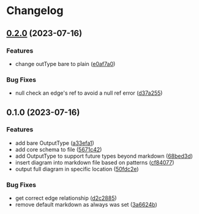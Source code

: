 # Changelog

## [0.2.0](https://github.com/troypoulter/entmaid/compare/v0.1.0...v0.2.0) (2023-07-16)


### Features

* change outType bare to plain ([e0af7a0](https://github.com/troypoulter/entmaid/commit/e0af7a08e4826ad3dc257f843f7ea6a941722841))


### Bug Fixes

* null check an edge's ref to avoid a null ref error ([d37a255](https://github.com/troypoulter/entmaid/commit/d37a2558cb716ca418bf5f29eaf4e0eee9bd8e49))

## 0.1.0 (2023-07-16)


### Features

* add bare OutputType ([a33efa1](https://github.com/troypoulter/entmaid/commit/a33efa1f3f6eaabcd93b70751548a05feacb9f1f))
* add core schema to file ([5671c42](https://github.com/troypoulter/entmaid/commit/5671c42d4397a54046ae8976ffdcf3b51b39fa1f))
* add OutputType to support future types beyond markdown ([68bed3d](https://github.com/troypoulter/entmaid/commit/68bed3ddc89a0309635601610a10a333b2d1b7de))
* insert diagram into markdown file based on patterns ([cf84077](https://github.com/troypoulter/entmaid/commit/cf84077646edb2f9ba0773c5bc5362486ceccd48))
* output full diagram in specific location ([50fdc2e](https://github.com/troypoulter/entmaid/commit/50fdc2ea2d6c6ca469803d11455edfb6573aea91))


### Bug Fixes

* get correct edge relationship ([d2c2885](https://github.com/troypoulter/entmaid/commit/d2c2885b2ebe37090be2b5f28cfd05c9d2b90509))
* remove default markdown as always was set ([3a6624b](https://github.com/troypoulter/entmaid/commit/3a6624bff3644fa66acd212878782f4d0f1ff38a))
